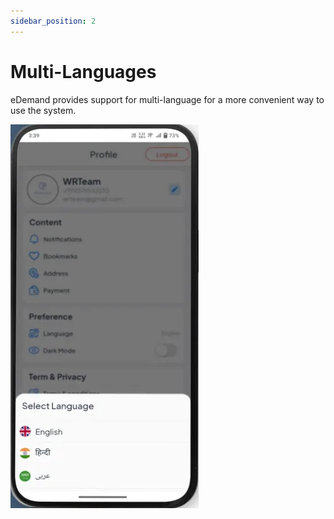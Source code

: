```yaml
---
sidebar_position: 2
---
```

# Multi-Languages

eDemand provides support for multi-language for a more convenient way to use the system.

![Multi Languages](../../static/img/adminPanel/app_multi_language.webp)

